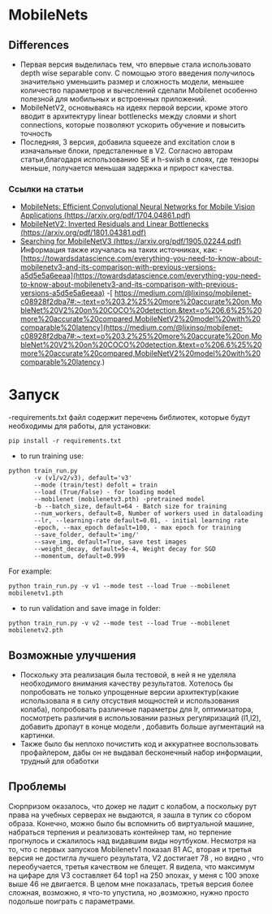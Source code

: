 # MobileNets
## Differences
- Первая версия выделилась тем, что впервые стала использовато depth wise separable conv. С помощью этого введения получилось значительно уменьшить размер и сложность модели, меньшее количество параметров и вычеслений сделали Mobilenet особенно полезной для мобильных и встроенных приложений.
- MobileNetV2, основываясь на идеях первой версии, кроме этого вводит в архитектуру linear bottlenecks между слоями и short connections, которые позволяют ускорить обучение и повысить точность
- Последняя, 3 версия, добавила squeeze and excitation слои в изначальные блоки, предсталенные в V2. Согласно авторам статьи,благодаря использованию SE и h-swish в слоях, где тензоры меньше, получается меньшая задержка и прирост качества. 

### Ссылки на статьи
- [ MobileNets: Efficient Convolutional Neural Networks for Mobile Vision
Applications (https://arxiv.org/pdf/1704.04861.pdf)](https://arxiv.org/pdf/1704.04861.pdf)
- [MobileNetV2: Inverted Residuals and Linear Bottlenecks  (https://arxiv.org/pdf/1801.04381.pdf)](https://arxiv.org/pdf/1801.04381.pdf)
- [ Searching for MobileNetV3 (https://arxiv.org/pdf/1905.02244.pdf)](https://arxiv.org/pdf/1905.02244.pdf)
Информация также изучалась на таких источниках, как:
-[https://towardsdatascience.com/everything-you-need-to-know-about-mobilenetv3-and-its-comparison-with-previous-versions-a5d5e5a6eeaa](https://towardsdatascience.com/everything-you-need-to-know-about-mobilenetv3-and-its-comparison-with-previous-versions-a5d5e5a6eeaa)
-[ https://medium.com/@lixinso/mobilenet-c08928f2dba7#:~:text=o%203.2%25%20more%20accurate%20on,MobleNet%20V2%20on%20COCO%20detection.&text=o%206.6%25%20more%20accurate%20compared,MobileNetV2%20model%20with%20comparable%20latency](https://medium.com/@lixinso/mobilenet-c08928f2dba7#:~:text=o%203.2%25%20more%20accurate%20on,MobleNet%20V2%20on%20COCO%20detection.&text=o%206.6%25%20more%20accurate%20compared,MobileNetV2%20model%20with%20comparable%20latency.)

 # Запуск
 
-requirements.txt файл содержит перечень библиотек, которые будут необходимы для работы, для установки:
```
pip install -r requirements.txt
```
- to run training use:

```
python train_run.py 
       -v (v1/v2/v3), default='v3'
       --mode (train/test) defolt = train
       --load (True/False) - for loading model
       --mobilenet (mobilenetv3.pth) -pretrained model
       -b --batch_size, default=64 - Batch size for training
       --num_workers, default=8, Number of workers used in dataloading
       --lr, --learning-rate default=0.01, - initial learning rate
       -epoch, --max_epoch default=100, - max epoch for training
       --save_folder, default='img/'
       --save_img, default=True, save test images
       --weight_decay, default=5e-4, Weight decay for SGD
       --momentum, default=0.999
```
For example:
```
python train_run.py -v v1 --mode test --load True --mobilenet mobilenetv1.pth
```
- to run validation and save image in folder:
```
python train_run.py -v v2 --mode test --load True --mobilenet mobilenetv2.pth
```


## Возможные улучшения 

- Поскольку эта реализация была тестовой, в ней я не уделяла необходимого внимания качеству результатов. Хотелось бы попробовать не только упрощенные версии архитектур(какие использовала я в силу отсуствия мощностей и использования колаба), попробовать различные параметры для lr, оптимизатора, посмотреть различия в использовании разных регуляризаций (l1,l2), добавить дропаут в конце модели , добавить больше аугментаций на картинки.
- Также было бы неплохо почистить код и аккуратнее воспользовать профайлером, дабы он не выдавал бесконечный набор информации, трудный для обаботки 

## Проблемы 
Сюрпризом оказалось, что докер не ладит с колабом, а поскольку рут права на учебных серверах не выдаются, я зашла в тупик со сбором образа. Конечно, можно было бы вспомнить об виртуальной машине, набраться терпения и реализовать контейнер там, но терпение прогнулось и сжалилось над видавшим виды ноутбуком.
Несмотря на то, что с первых запусков Mobilenetv1 показал 81 AC, вторая и третья версия не достигла лучшего результата, V2 достигает 78 , но видно , что переобучается, третья качеством не блещет. Я видела, что максимум на цифаре для V3 составляет 64 top1 на 250 эпохах, у меня с 100 эпохе выше 46 не двигается. В целом мне показалась, третья версия более сложная, возможно, я что-то упустила, но ,возможно, нужно просто подольше поиграть с параметрами.
